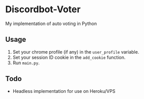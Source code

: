 # Discordbot-Voter
My implementation of auto voting in Python


## Usage

1. Set your chrome profile (if any) in the `user_profile` variable.
1. Set your session ID cookie in the `add_cookie` function.
1. Run `main.py`.

## Todo

- Headless implementation for use on Heroku/VPS
